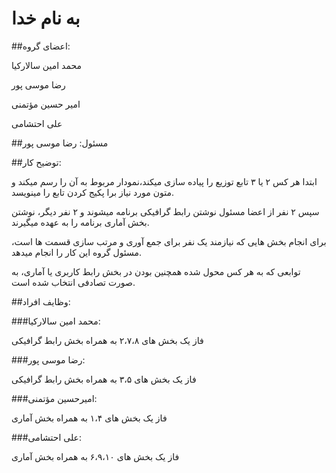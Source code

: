 # به نام خدا

##اعضای گروه:

محمد امین سالارکیا

رضا موسی پور 

امیر حسین مؤتمنی

علی احتشامی

##مسئول: رضا موسی پور

##توضیح کار:

ابتدا هر کس ۲ یا ۳ تابع توزیع  را پیاده سازی میکند،نمودار مربوط به آن را رسم میکند و متون مورد نیاز برا پکیج کردن تابع را مینویسد.

سپس ۲ نفر از اعضا مسئول نوشتن رابط گرافیکی برنامه میشوند و ۲ نفر دیگر، نوشتن بخش آماری برنامه را به عهده میگیرند.

برای انجام بخش هایی که نیازمند یک نفر برای جمع آوری و مرتب سازی قسمت ها است، مسئول گروه این کار را انجام میدهد.

توابعی که به هر کس محول شده  همچنین بودن در بخش رابط کاربری یا آماری، به صورت تصادفی انتخاب شده است.

##وظایف افراد:

###محمد امین سالارکیا:

فاز یک بخش های ۲،۷،۸ به همراه بخش رابط گرافیکی

###رضا موسی پور:

فاز یک بخش های ۳،۵ به  همراه بخش رابط گرافیکی

###امیرحسین مؤتمنی:

فاز یک بخش های ۱،۴ به همراه بخش آماری

###علی احتشامی:

فاز یک بخش های ۶،۹،۱۰ به همراه بخش آماری
